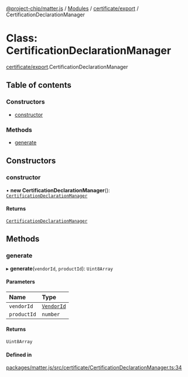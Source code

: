 [@project-chip/matter.js](../README.md) / [Modules](../modules.md) / [certificate/export](../modules/certificate_export.md) / CertificationDeclarationManager

# Class: CertificationDeclarationManager

[certificate/export](../modules/certificate_export.md).CertificationDeclarationManager

## Table of contents

### Constructors

- [constructor](certificate_export.CertificationDeclarationManager.md#constructor)

### Methods

- [generate](certificate_export.CertificationDeclarationManager.md#generate)

## Constructors

### constructor

• **new CertificationDeclarationManager**(): [`CertificationDeclarationManager`](certificate_export.CertificationDeclarationManager.md)

#### Returns

[`CertificationDeclarationManager`](certificate_export.CertificationDeclarationManager.md)

## Methods

### generate

▸ **generate**(`vendorId`, `productId`): `Uint8Array`

#### Parameters

| Name | Type |
| :------ | :------ |
| `vendorId` | [`VendorId`](../modules/datatype_export.md#vendorid) |
| `productId` | `number` |

#### Returns

`Uint8Array`

#### Defined in

[packages/matter.js/src/certificate/CertificationDeclarationManager.ts:34](https://github.com/project-chip/matter.js/blob/dfd1dc35/packages/matter.js/src/certificate/CertificationDeclarationManager.ts#L34)
